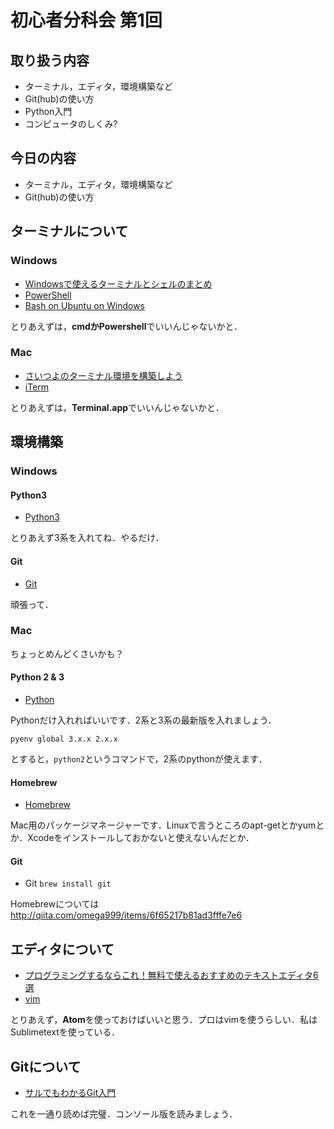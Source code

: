 # 初心者分科会 第1回


## 取り扱う内容

+ ターミナル，エディタ，環境構築など
+ Git(hub)の使い方
+ Python入門
+ コンピュータのしくみ?


## 今日の内容

+ ターミナル，エディタ，環境構築など
+ Git(hub)の使い方


## ターミナルについて

### Windows

+ [Windowsで使えるターミナルとシェルのまとめ](http://qiita.com/Ted-HM/items/9a60f6fcf74bbd79a904)
+ [PowerShell](http://qiita.com/opengl-8080/items/bb0f5e4f1c7ce045cc57)
+ [Bash on Ubuntu on Windows](http://qiita.com/Aruneko/items/c79810b0b015bebf30bb)

とりあえずは，**cmdかPowershell**でいいんじゃないかと．


### Mac

+ [さいつよのターミナル環境を構築しよう](http://qiita.com/b4b4r07/items/09815eda8ef72e0b472e)
+ [iTerm](http://www.sejuku.net/blog/4202)

とりあえずは，**Terminal.app**でいいんじゃないかと．


## 環境構築

### Windows

#### Python3

+ [Python3](http://qiita.com/taipon_rock/items/f574dd2cddf8851fb02c)

とりあえず3系を入れてね．やるだけ．

#### Git

+ [Git](https://opcdiary.net/?page_id=27065)

頑張って．


### Mac

ちょっとめんどくさいかも？

#### Python 2 & 3

+ [Python](http://qiita.com/maosanhioro/items/047a4b924a758f4eb269)

Pythonだけ入れればいいです．2系と3系の最新版を入れましょう．
```
pyenv global 3.x.x 2.x.x
```
とすると，`python2`というコマンドで，2系のpythonが使えます．

#### Homebrew

+ [Homebrew](https://brew.sh/index_ja.html)

Mac用のパッケージマネージャーです．Linuxで言うところのapt-getとかyumとか．Xcodeをインストールしておかないと使えないんだとか．

#### Git

+ Git `brew install git`

Homebrewについては http://qiita.com/omega999/items/6f65217b81ad3fffe7e6


## エディタについて

+ [プログラミングするならこれ！無料で使えるおすすめのテキストエディタ6選](https://ferret-plus.com/3603)
+ [vim](http://qiita.com/okamos/items/c97970ab34ff55ff3167)

とりあえず，**Atom**を使っておけばいいと思う．プロはvimを使うらしい．私はSublimetextを使っている．


## Gitについて

+ [サルでもわかるGit入門](http://qiita.com/okamos/items/c97970ab34ff55ff3167)

これを一通り読めば完璧．コンソール版を読みましょう．


